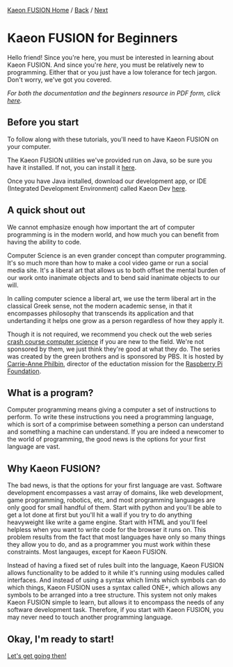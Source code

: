 [Kaeon FUSION Home](https://github.com/Gallery-of-Kaeon/Kaeon-FUSION/blob/master/README.md) /
[Back](https://github.com/Gallery-of-Kaeon/Kaeon-FUSION/blob/master/Kaeon%20FUSION/Documentation/README.md) /
[Next](https://github.com/Gallery-of-Kaeon/Kaeon-FUSION/blob/master/Kaeon%20FUSION/Documentation/X%20-%20Kaeon%20FUSION%20for%20Beginners/1%20-%20Your%20First%20Program/README.md)

# Kaeon FUSION for Beginners

Hello friend!
Since you're here,
you must be interested in learning about Kaeon FUSION.
And since you're _here_,
you must be relatively new to programming.
Either that or you just have a low tolerance for tech jargon.
Don't worry,
we've got you covered.

_For both the documentation and the beginners resource in PDF form, click [here](https://drive.google.com/open?id=0B7qYhFZP1C70TXFvVDZ1WmtiUk0)._

## Before you start

To follow along with these tutorials,
you'll need to have Kaeon FUSION on your computer.

The Kaeon FUSION utilities we've provided run on Java,
so be sure you have it installed.
If not,
you can install it [here](https://www.java.com/en/download/).

Once you have Java installed,
download our development app,
or IDE (Integrated Development Environment) called Kaeon Dev [here](https://github.com/Gallery-of-Kaeon/Kaeon-FUSION/raw/master/Kaeon%20FUSION/IDE/Application/Kaeon%20Dev.jar).

## A quick shout out

We cannot emphasize enough how important the art of computer programming is in the modern world,
and how much you can benefit from having the ability to code.

Computer Science is an even grander concept than computer programming.
It's so much more than how to make a cool video game or run a social media site.
It's a liberal art that allows us to both offset the mental burden of our work onto inanimate objects and to bend said inanimate objects to our will.

In calling computer science a liberal art,
we use the term liberal art in the classical Greek sense,
not the modern academic sense,
in that it encompasses philosophy that transcends its application and that undertanding it helps one grow as a person regardless of how they apply it.

Though it is not required,
we recommend you check out the web series [crash course computer science](https://www.youtube.com/watch?v=tpIctyqH29Q&list=PL8dPuuaLjXtNlUrzyH5r6jN9ulIgZBpdo) if you are new to the field.
We're not sponsored by them,
we just think they're good at what they do.
The series was created by the green brothers and is sponsored by PBS.
It is hosted by [Carrie-Anne Philbin](https://about.me/carrieannephilbin),
director of the eductation mission for the [Raspberry Pi Foundation](https://www.raspberrypi.org/).

## What is a program?

Computer programming means giving a computer a set of instructions to perform.
To write these instructions you need a programming language,
which is sort of a comprimise between something a person can understand and something a machine can understand.
If you are indeed a newcomer to the world of programming,
the good news is the options for your first language are vast.

## Why Kaeon FUSION?

The bad news,
is that the options for your first language are vast.
Software development encompasses a vast array of domains,
like web development,
game programming,
robotics,
etc,
and most programming languages are only good for small handful of them.
Start with python and you'll be able to get a lot done at first but you'll hit a wall if you try to do anything heavyweight like write a game engine.
Start with HTML and you'll feel helpless when you want to write code for the browser it runs on.
This problem results from the fact that most languages have only so many things they allow you to do,
and as a programmer you must work within these constraints.
Most langauges, except for Kaeon FUSION.

Instead of having a fixed set of rules built into the language,
Kaeon FUSION allows functionality to be added to it while it's running using modules called interfaces.
And instead of using a syntax which limits which symbols can do which things,
Kaeon FUSION uses a syntax called ONE+,
which allows any symbols to be arranged into a tree structure.
This system not only makes Kaeon FUSION simple to learn,
but allows it to encompass the needs of any software development task.
Therefore,
if you start with Kaeon FUSION,
you may never need to touch another programming language.

## Okay, I'm ready to start!

[Let's get going then!](https://github.com/Gallery-of-Kaeon/Kaeon-FUSION/blob/master/Kaeon%20FUSION/Documentation/X%20-%20Kaeon%20FUSION%20for%20Beginners/1%20-%20Your%20First%20Program/README.md)